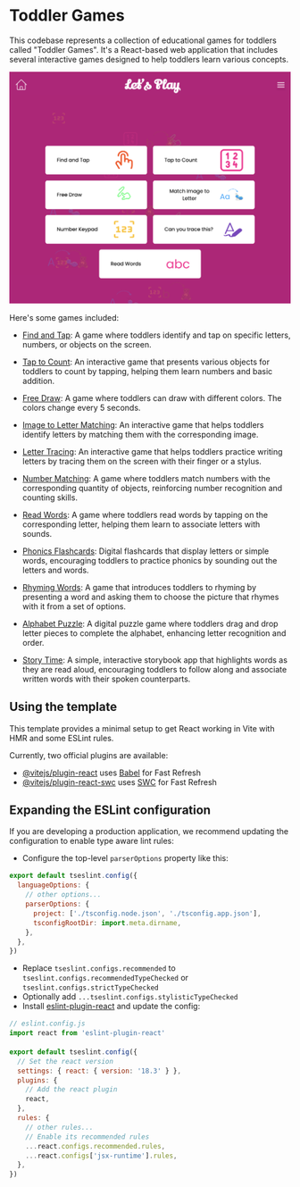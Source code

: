 # Toddler Games

This codebase represents a collection of educational games for toddlers called "Toddler Games". It's a React-based web application that includes several interactive games designed to help toddlers learn various concepts. 

![Toddler Games](./public/screenshots/game-listing.png)

Here's some games included:

- [Find and Tap](./src/FindAndTap/README.md): A game where toddlers identify and tap on specific letters, numbers, or objects on the screen.

- [Tap to Count](./src/CountingGame/README.md): An interactive game that presents various objects for toddlers to count by tapping, helping them learn numbers and basic addition.

- [Free Draw](./src/FreeDraw/README.md): A game where toddlers can draw with different colors. The colors change every 5 seconds.

- [Image to Letter Matching](./src/ImageToLetterMatching/README.md): An interactive game that helps toddlers identify letters by matching them with the corresponding image.

- [Letter Tracing](./src/LetterTracing/README.md): An interactive game that helps toddlers practice writing letters by tracing them on the screen with their finger or a stylus.

- [Number Matching](./src/NumberMatching/README.md): A game where toddlers match numbers with the corresponding quantity of objects, reinforcing number recognition and counting skills.

- [Read Words](./src/ReadWords/README.md): A game where toddlers read words by tapping on the corresponding letter, helping them learn to associate letters with sounds.

- [Phonics Flashcards](./src/PhonicsFlashcards/README.md): Digital flashcards that display letters or simple words, encouraging toddlers to practice phonics by sounding out the letters and words.

- [Rhyming Words](./src/RhymingWords/README.md): A game that introduces toddlers to rhyming by presenting a word and asking them to choose the picture that rhymes with it from a set of options.

- [Alphabet Puzzle](./src/AlphabetPuzzle/README.md): A digital puzzle game where toddlers drag and drop letter pieces to complete the alphabet, enhancing letter recognition and order.

- [Story Time](./src/StoryTime/README.md): A simple, interactive storybook app that highlights words as they are read aloud, encouraging toddlers to follow along and associate written words with their spoken counterparts.


## Using the template

This template provides a minimal setup to get React working in Vite with HMR and some ESLint rules.

Currently, two official plugins are available:

- [@vitejs/plugin-react](https://github.com/vitejs/vite-plugin-react/blob/main/packages/plugin-react/README.md) uses [Babel](https://babeljs.io/) for Fast Refresh
- [@vitejs/plugin-react-swc](https://github.com/vitejs/vite-plugin-react-swc) uses [SWC](https://swc.rs/) for Fast Refresh

## Expanding the ESLint configuration

If you are developing a production application, we recommend updating the configuration to enable type aware lint rules:

- Configure the top-level `parserOptions` property like this:

```js
export default tseslint.config({
  languageOptions: {
    // other options...
    parserOptions: {
      project: ['./tsconfig.node.json', './tsconfig.app.json'],
      tsconfigRootDir: import.meta.dirname,
    },
  },
})
```

- Replace `tseslint.configs.recommended` to `tseslint.configs.recommendedTypeChecked` or `tseslint.configs.strictTypeChecked`
- Optionally add `...tseslint.configs.stylisticTypeChecked`
- Install [eslint-plugin-react](https://github.com/jsx-eslint/eslint-plugin-react) and update the config:

```js
// eslint.config.js
import react from 'eslint-plugin-react'

export default tseslint.config({
  // Set the react version
  settings: { react: { version: '18.3' } },
  plugins: {
    // Add the react plugin
    react,
  },
  rules: {
    // other rules...
    // Enable its recommended rules
    ...react.configs.recommended.rules,
    ...react.configs['jsx-runtime'].rules,
  },
})
```
